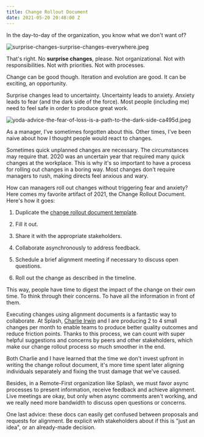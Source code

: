 ```yaml
---
title: Change Rollout Document
date: 2021-05-20 20:48:00 Z
---
```


In the day-to-day of the organization, you know what we don't want of?

![surprise-changes-surprise-changes-everywhere.jpeg](/uploads/surprise-changes-surprise-changes-everywhere.jpeg)

That's right. No **surprise changes**, please. Not organizational. Not with responsibilities. Not with priorities. Not with processes.

Change can be good though. Iteration and evolution are good. It can be exciting, an opportunity.

Surprise changes lead to uncertainty. Uncertainty leads to anxiety. Anxiety leads to fear (and the dark side of the force). Most people (including me) need to feel safe in order to produce great work.

![yoda-advice-the-fear-of-loss-is-a-path-to-the-dark-side-ca495d.jpeg](/uploads/yoda-advice-the-fear-of-loss-is-a-path-to-the-dark-side-ca495d.jpeg)

As a manager, I've sometimes forgotten about this. Other times, I've been naive about how I thought people would react to changes.

Sometimes quick unplanned changes are necessary. The circumstances may require that. 2020 was an uncertain year that required many quick changes at the workplace. This is why it's so important to have a process for rolling out changes in a boring way. Most changes don't require managers to rush, making directs feel anxious and wary.

How can managers roll out changes without triggering fear and anxiety? Here comes my favorite artifact of 2021, the Change Rollout Document. Here's how it goes:

1. Duplicate the [change rollout document template](https://docs.google.com/document/d/1Yq-gFbKIXfE7JQuDUlO0SSHS7dGqabq0aPTVOojDROU/edit?usp=sharing).

2. Fill it out.

3. Share it with the appropriate stakeholders.

4. Collaborate asynchronously to address feedback.

5. Schedule a brief alignment meeting if necessary to discuss open questions.

6. Roll out the change as described in the timeline.

This way, people have time to digest the impact of the change on their own time. To think through their concerns. To have all the information in front of them.

Executing changes using alignment documents is a fantastic way to collaborate. At Splash, [Charlie Irwin](https://www.linkedin.com/in/charleslrirwin/) and I are producing 2 to 4 small changes per month to enable teams to produce better quality outcomes and reduce friction points. Thanks to this process, we can count with super helpful suggestions and concerns by peers and other stakeholders, which make our change rollout process so much smoother in the end.

Both Charlie and I have learned that the time we don't invest upfront in writing the change rollout document, it's more time spent later aligning individuals separately and fixing the trust damage that we've caused.

Besides, in a Remote-First organization like Splash, we must favor async processes to present information, receive feedback and achieve alignment. Live meetings are okay, but only when async comments aren't working, and we really need more bandwidth to discuss open questions or concerns.

One last advice: these docs can easily get confused between proposals and requests for alignment. Be explicit with stakeholders about if this is "just an idea", or an already-made decision.